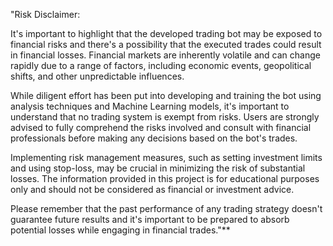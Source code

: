 "Risk Disclaimer:

It's important to highlight that the developed trading bot may be exposed to financial risks and there's a possibility that the executed trades could result in financial losses. Financial markets are inherently volatile and can change rapidly due to a range of factors, including economic events, geopolitical shifts, and other unpredictable influences.

While diligent effort has been put into developing and training the bot using analysis techniques and Machine Learning models, it's important to understand that no trading system is exempt from risks. Users are strongly advised to fully comprehend the risks involved and consult with financial professionals before making any decisions based on the bot's trades.

Implementing risk management measures, such as setting investment limits and using stop-loss, may be crucial in minimizing the risk of substantial losses. The information provided in this project is for educational purposes only and should not be considered as financial or investment advice.

Please remember that the past performance of any trading strategy doesn't guarantee future results and it's important to be prepared to absorb potential losses while engaging in financial trades."**
